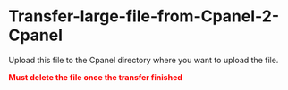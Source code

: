 # Transfer-large-file-from-Cpanel-2-Cpanel
Upload this file to the Cpanel directory where you want to upload the file. 

<b style="color:red"> Must delete the file once the transfer finished </b> 
